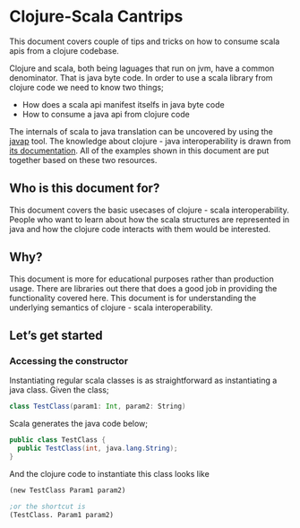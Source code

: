 # Clojure-Scala Cantrips

This document covers couple of tips and tricks on how to consume scala apis from a clojure codebase.

Clojure and scala, both being laguages that run on jvm, have a common denominator. That is java byte code. In order to use a scala library from clojure code we need to know two things;
  * How does a scala api manifest itselfs in java byte code
  * How to consume a java api from clojure code

The internals of scala to java translation can be uncovered by using the [javap](http://docs.oracle.com/javase/7/docs/technotes/tools/windows/javap.html) tool. The knowledge about clojure - java interoperability is drawn from [its documentation](https://clojure.org/reference/java_interop). All of the examples shown in this document are put together based on these two resources.


## Who is this document for?

This document covers the basic usecases of clojure - scala interoperability. People who want to learn about how the scala structures are represented in java and how the clojure code interacts with them would be interested.

## Why?

This document is more for educational purposes rather than production usage. There are libraries out there that does a good job in providing the functionality covered here. This document is for understanding the underlying semantics of clojure - scala interoperability.


## Let’s get started


### Accessing the constructor

Instantiating regular scala classes is as straightforward as instantiating a java class. Given the class;
```scala
class TestClass(param1: Int, param2: String)
```

Scala generates the java code below;
```java
public class TestClass {
  public TestClass(int, java.lang.String);
}
```

And the clojure code to instantiate this class looks like 
```clojure
(new TestClass Param1 param2)

;or the shortcut is
(TestClass. Param1 param2)
```



